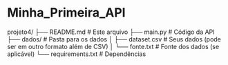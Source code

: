 # Minha_Primeira_API 
projeto4/
├── README.md                 # Este arquivo
├── main.py                   # Código da API
├── dados/                    # Pasta para os dados
│   ├── dataset.csv          # Seus dados (pode ser em outro formato além de CSV)
│   └── fonte.txt            # Fonte dos dados (se aplicável)
└── requirements.txt        # Dependências


